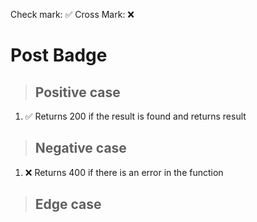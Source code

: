 Check mark: ✅
Cross Mark: ❌

# Post Badge

> ## Positive case

1. ✅ Returns 200 if the result is found and returns result

> ## Negative case

1. ❌ Returns 400 if there is an error in the function

> ## Edge case
